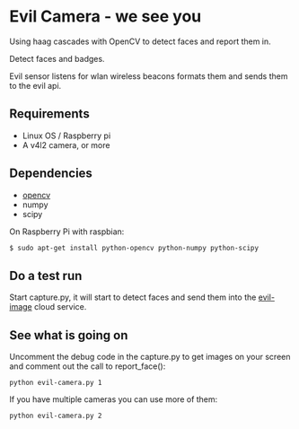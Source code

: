 # Evil Camera - we see you

Using haag cascades with OpenCV to detect faces and report them in.


Detect faces and badges.

Evil sensor listens for wlan wireless beacons formats them and sends them to
the evil api.

## Requirements
* Linux OS / Raspberry pi 
* A v4l2 camera, or more

## Dependencies
* [opencv](www.opencv.org)
* numpy
* scipy

On Raspberry Pi with raspbian:
```sh
$ sudo apt-get install python-opencv python-numpy python-scipy
```

## Do a test run

Start capture.py, it will start to detect faces and send them into the
[evil-image](https://github.com/clausasbjorn/evil-images) cloud service.

## See what is going on

Uncomment the debug code in the capture.py to get images on your screen and
comment out the call to report_face():


```
python evil-camera.py 1
```

If you have multiple cameras you can use more of them:

```
python evil-camera.py 2
```
